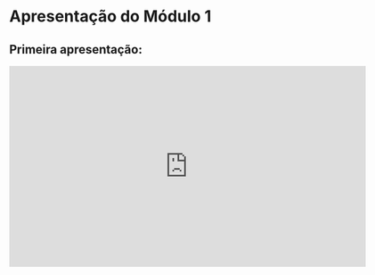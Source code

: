 # Apresentação do Módulo 1

 
## Primeira apresentação:

<iframe src="https://unbbr-my.sharepoint.com/personal/222014975_aluno_unb_br/_layouts/15/embed.aspx?UniqueId=8490700e-0a64-4e4b-a2c4-b9fdecfa6b57&embed=%7B%22ust%22%3Atrue%2C%22hv%22%3A%22CopyEmbedCode%22%7D&referrer=StreamWebApp&referrerScenario=EmbedDialog.Create" width="640" height="360" frameborder="0" scrolling="no" allowfullscreen title="Apresentação Banco de Dados 1-20241125_202406-Gravação de Reunião.mp4"></iframe>
